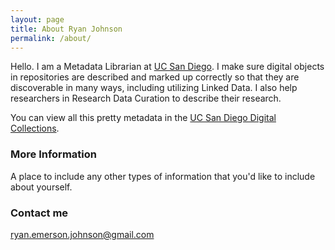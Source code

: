 ```yaml
---
layout: page
title: About Ryan Johnson
permalink: /about/
---
```


Hello. I am a Metadata Librarian at [UC San Diego](http://ucsd.edu/). I make sure digital objects in repositories are described and marked up correctly so that they are discoverable in many ways, including utilizing Linked Data. I also help researchers in Research Data Curation to describe their research.  
  
You can view all this pretty metadata in the [UC San Diego Digital Collections](http://library.ucsd.edu/dc).

### More Information

A place to include any other types of information that you'd like to include about yourself. 

### Contact me

[ryan.emerson.johnson@gmail.com](mailto:email@domain.com)
